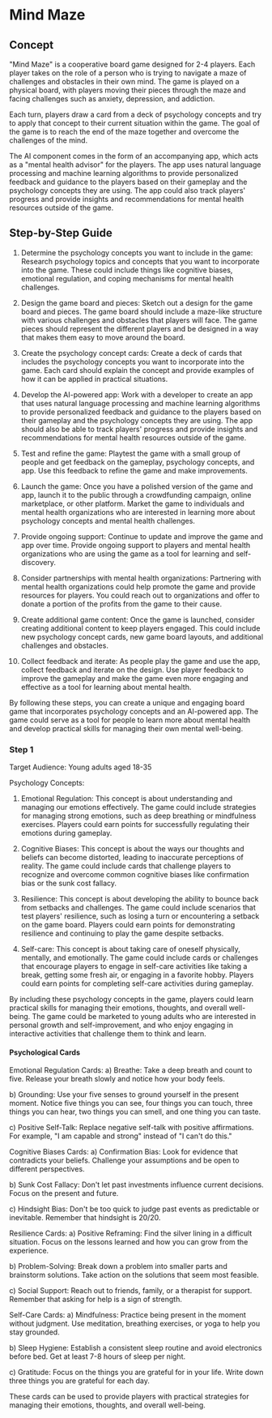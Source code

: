 # Mind Maze

## Concept

"Mind Maze" is a cooperative board game designed for 2-4 players. Each player takes on the role of a person who is trying to navigate a maze of challenges and obstacles in their own mind. The game is played on a physical board, with players moving their pieces through the maze and facing challenges such as anxiety, depression, and addiction.

Each turn, players draw a card from a deck of psychology concepts and try to apply that concept to their current situation within the game. The goal of the game is to reach the end of the maze together and overcome the challenges of the mind.

The AI component comes in the form of an accompanying app, which acts as a "mental health advisor" for the players. The app uses natural language processing and machine learning algorithms to provide personalized feedback and guidance to the players based on their gameplay and the psychology concepts they are using. The app could also track players' progress and provide insights and recommendations for mental health resources outside of the game.

## Step-by-Step Guide

1. Determine the psychology concepts you want to include in the game: Research psychology topics and concepts that you want to incorporate into the game. These could include things like cognitive biases, emotional regulation, and coping mechanisms for mental health challenges.

2. Design the game board and pieces: Sketch out a design for the game board and pieces. The game board should include a maze-like structure with various challenges and obstacles that players will face. The game pieces should represent the different players and be designed in a way that makes them easy to move around the board.

3. Create the psychology concept cards: Create a deck of cards that includes the psychology concepts you want to incorporate into the game. Each card should explain the concept and provide examples of how it can be applied in practical situations.

4. Develop the AI-powered app: Work with a developer to create an app that uses natural language processing and machine learning algorithms to provide personalized feedback and guidance to the players based on their gameplay and the psychology concepts they are using. The app should also be able to track players' progress and provide insights and recommendations for mental health resources outside of the game.

5. Test and refine the game: Playtest the game with a small group of people and get feedback on the gameplay, psychology concepts, and app. Use this feedback to refine the game and make improvements.

6. Launch the game: Once you have a polished version of the game and app, launch it to the public through a crowdfunding campaign, online marketplace, or other platform. Market the game to individuals and mental health organizations who are interested in learning more about psychology concepts and mental health challenges.

7. Provide ongoing support: Continue to update and improve the game and app over time. Provide ongoing support to players and mental health organizations who are using the game as a tool for learning and self-discovery.

8. Consider partnerships with mental health organizations: Partnering with mental health organizations could help promote the game and provide resources for players. You could reach out to organizations and offer to donate a portion of the profits from the game to their cause.

9. Create additional game content: Once the game is launched, consider creating additional content to keep players engaged. This could include new psychology concept cards, new game board layouts, and additional challenges and obstacles.

10. Collect feedback and iterate: As people play the game and use the app, collect feedback and iterate on the design. Use player feedback to improve the gameplay and make the game even more engaging and effective as a tool for learning about mental health.

By following these steps, you can create a unique and engaging board game that incorporates psychology concepts and an AI-powered app. The game could serve as a tool for people to learn more about mental health and develop practical skills for managing their own mental well-being.


### Step 1

Target Audience: Young adults aged 18-35

Psychology Concepts:

1. Emotional Regulation: This concept is about understanding and managing our emotions effectively. The game could include strategies for managing strong emotions, such as deep breathing or mindfulness exercises. Players could earn points for successfully regulating their emotions during gameplay.

2. Cognitive Biases: This concept is about the ways our thoughts and beliefs can become distorted, leading to inaccurate perceptions of reality. The game could include cards that challenge players to recognize and overcome common cognitive biases like confirmation bias or the sunk cost fallacy.

3. Resilience: This concept is about developing the ability to bounce back from setbacks and challenges. The game could include scenarios that test players' resilience, such as losing a turn or encountering a setback on the game board. Players could earn points for demonstrating resilience and continuing to play the game despite setbacks.

4. Self-care: This concept is about taking care of oneself physically, mentally, and emotionally. The game could include cards or challenges that encourage players to engage in self-care activities like taking a break, getting some fresh air, or engaging in a favorite hobby. Players could earn points for completing self-care activities during gameplay.

By including these psychology concepts in the game, players could learn practical skills for managing their emotions, thoughts, and overall well-being. The game could be marketed to young adults who are interested in personal growth and self-improvement, and who enjoy engaging in interactive activities that challenge them to think and learn.


#### Psychological Cards

Emotional Regulation Cards:
a) Breathe: Take a deep breath and count to five. Release your breath slowly and notice how your body feels.

b) Grounding: Use your five senses to ground yourself in the present moment. Notice five things you can see, four things you can touch, three things you can hear, two things you can smell, and one thing you can taste.

c) Positive Self-Talk: Replace negative self-talk with positive affirmations. For example, "I am capable and strong" instead of "I can't do this."

Cognitive Biases Cards:
a) Confirmation Bias: Look for evidence that contradicts your beliefs. Challenge your assumptions and be open to different perspectives.

b) Sunk Cost Fallacy: Don't let past investments influence current decisions. Focus on the present and future.

c) Hindsight Bias: Don't be too quick to judge past events as predictable or inevitable. Remember that hindsight is 20/20.

Resilience Cards:
a) Positive Reframing: Find the silver lining in a difficult situation. Focus on the lessons learned and how you can grow from the experience.

b) Problem-Solving: Break down a problem into smaller parts and brainstorm solutions. Take action on the solutions that seem most feasible.

c) Social Support: Reach out to friends, family, or a therapist for support. Remember that asking for help is a sign of strength.

Self-Care Cards:
a) Mindfulness: Practice being present in the moment without judgment. Use meditation, breathing exercises, or yoga to help you stay grounded.

b) Sleep Hygiene: Establish a consistent sleep routine and avoid electronics before bed. Get at least 7-8 hours of sleep per night.

c) Gratitude: Focus on the things you are grateful for in your life. Write down three things you are grateful for each day.

These cards can be used to provide players with practical strategies for managing their emotions, thoughts, and overall well-being.
